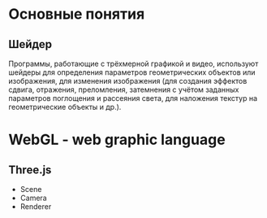 # Основные понятия
## Шейдер
<p>Программы, работающие с трёхмерной графикой и видео, используют шейдеры для определения параметров геометрических объектов или изображения, для изменения изображения (для создания эффектов сдвига, отражения, преломления, затемнения с учётом заданных параметров поглощения и рассеяния света, для наложения текстур на геометрические объекты и др.).</p>

# WebGL - web graphic language
## Three.js
<ul>
  <li>Scene</li>
  <li>Camera</li>
  <li>Renderer</li>
</ul>